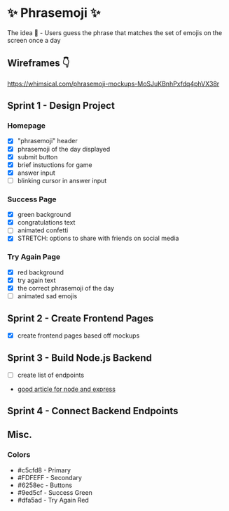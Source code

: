 # ✨ Phrasemoji ✨
The idea 🧠 - Users guess the phrase that matches the set of emojis on the screen once a day

## Wireframes 👇
https://whimsical.com/phrasemoji-mockups-MoSJuKBnhPxfdq4phVX38r

## Sprint 1 - Design Project

### Homepage
- [x]  "phrasemoji" header
- [x] phrasemoji of the day displayed
- [x] submit button
- [x] brief instuctions for game
- [x] answer input
- [ ] blinking cursor in answer input

### Success Page
- [x] green background
- [x] congratulations text
- [ ] animated confetti
- [x] STRETCH: options to share with friends on social media

### Try Again Page
- [x] red background
- [x] try again text
- [x] the correct phrasemoji of the day
- [ ] animated sad emojis

## Sprint 2 - Create Frontend Pages 
- [x] create frontend pages based off mockups

## Sprint 3 - Build Node.js Backend
- [ ] create list of endpoints
- [good article for node and express](https://dev.to/crrojas88/building-a-backend-with-node-js-and-express-27b5)

## Sprint 4 - Connect Backend Endpoints


## Misc.
### Colors
- #c5cfd8 - Primary
- #FDFEFF - Secondary
- #6258ec - Buttons
- #9ed5cf - Success Green
- #dfa5ad - Try Again Red


